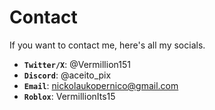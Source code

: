 # Contact

If you want to contact me, here's all my socials.
- **``Twitter/X``**: @Vermillion151
- **``Discord``**: @aceito_pix
- **``Email``**: nickolaukopernico@gmail.com
- **``Roblox``**: VermillionIts15
